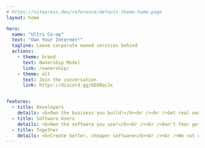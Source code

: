 ```yaml
---
# https://vitepress.dev/reference/default-theme-home-page
layout: home

hero:
  name: "Ultri Co-op"
  text: "Own Your Internet!"
  tagline: Leave corporate owned services behind 
  actions:
    - theme: brand
      text: Ownership Model
      link: /ownership/
    - theme: alt
      text: Join the conversation
      link: https://discord.gg/GE8NqcJx


features:
  - title: Developers
    details: <b>Own the business you build!</b><br /><br />Get real ownership, not worthless options. Have your voice heard, <a href="https://discord.gg/GE8NqcJx">join now</a>.<br />
  - title: Software Users
    details: <b>Own the software you use!</b><br /><br />Don't fear getting priced out of your tools, or them being discontinued. <a href="https://discord.gg/GE8NqcJx">Join now</a> to get the tools you want.
  - title: Together
    details: <b>Create better, cheaper software</b><br /><br />We cut out the middlemen, bringing developers and users together to create the best possible product.
---
```


